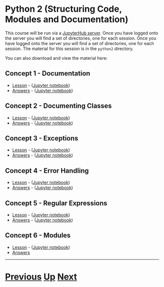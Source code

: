 # Python 2 (Structuring Code, Modules and Documentation)

This course will be run via a [JupyterHub server](../server.md). Once you have logged onto the server you
will find a set of directories, one for each session.  Once you have logged onto the server you
will find a set of directories, one for each session. The material
for this session is in the `python2` directory.

You can also download and view the material here:

## Concept 1 - Documentation

* [Lesson](01_documentation.html) - ([Jupyter notebook](01_documentation.ipynb))
* [Answers](answers_01_documentation.html) - ([Jupyter notebook](answers_01_documentation.ipynb))

## Concept 2 - Documenting Classes

* [Lesson](02_classdocs.html) - ([Jupyter notebook](02_classdocs.ipynb))
* [Answers](answers_02_classdocs.html) - ([Jupyter notebook](answers_02_classdocs.ipynb))

## Concept 3 - Exceptions 

* [Lesson](03_exceptions.html) - ([Jupyter notebook](03_exceptions.ipynb))
* [Answers](answers_03_exceptions.html) - ([Jupyter notebook](answers_03_exceptions.ipynb))

## Concept 4 - Error Handling

* [Lesson](04_handling.html) - ([Jupyter notebook](04_handling.ipynb))
* [Answers](answers_04_handling.html) - ([Jupyter notebook](answers_04_handling.ipynb))

## Concept 5 - Regular Expressions

* [Lesson](05_regexp.html) - ([Jupyter notebook](05_regexp.ipynb))
* [Answers](answers_05_regexp.html) - ([Jupyter notebook](answers_05_regexp.ipynb))

## Concept 6 - Modules

* [Lesson](06_modules.html) - ([Jupyter notebook](06_modules.ipynb))
* [Answers](morse_answer.py)

***

# [Previous](../data1/README.md) [Up](../README.md) [Next](../testing/README.md) 
